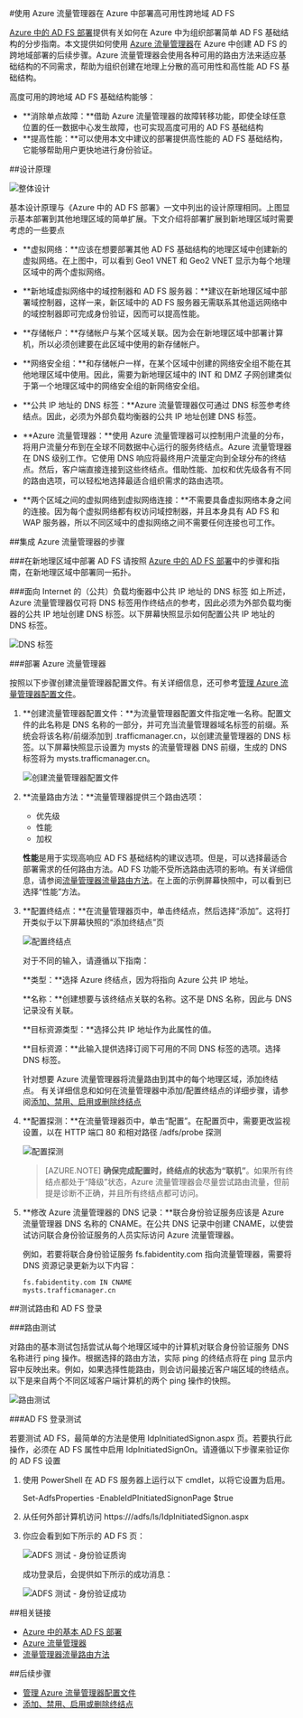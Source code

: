 <properties
	pageTitle="使用 Azure 流量管理器在 Azure 中部署高可用性跨地域 AD FS | Azure"
	description="在本文档中，你将学习如何在 Azure 中部署 AD FS 以实现高可用性。"
	keywords="Ad fs 与 Azure 流量管理器, adfs 与 Azure 流量管理器, 地域, 多个数据中心, 地域数据中心, 多个地域数据中心, 在 azure 中部署 AD FS, 部署 azure adfs, azure adfs, azure ad fs,部署 adfs, 部署 ad fs, azure 中的 adfs, 在 azure 中部署 adfs, 在 azure 中部署 AD FS, adfs azure, AD FS 简介, Azure, Azure 中的 AD FS, iaas, ADFS, 将 adfs 移到 azure"
	services="active-directory"
	documentationCenter=""
	authors="anandyadavmsft"
	manager="femila"
	editor=""/>

<tags
	ms.service="active-directory"
	ms.workload="identity"
	ms.tgt_pltfrm="na"
	ms.devlang="na"
	ms.topic="get-started-article"
	ms.date="09/01/2016"
	ms.author="anandy;billmath"
	wacn.date="10/25/2016"/>  

    
#使用 Azure 流量管理器在 Azure 中部署高可用性跨地域 AD FS

[Azure 中的 AD FS 部署](/documentation/articles/active-directory-aadconnect-azure-adfs/)提供有关如何在 Azure 中为组织部署简单 AD FS 基础结构的分步指南。本文提供如何使用 [Azure 流量管理器](/documentation/articles/traffic-manager-overview/)在 Azure 中创建 AD FS 的跨地域部署的后续步骤。Azure 流量管理器会使用各种可用的路由方法来适应基础结构的不同需求，帮助为组织创建在地理上分散的高可用性和高性能 AD FS 基础结构。

高度可用的跨地域 AD FS 基础结构能够：

* **消除单点故障：**借助 Azure 流量管理器的故障转移功能，即使全球任意位置的任一数据中心发生故障，也可实现高度可用的 AD FS 基础结构
* **提高性能：**可以使用本文中建议的部署提供高性能的 AD FS 基础结构，它能够帮助用户更快地进行身份验证。

##设计原理

![整体设计](./media/active-directory-adfs-in-azure-with-azure-traffic-manager/blockdiagram.png)  


基本设计原理与《Azure 中的 AD FS 部署》一文中列出的设计原理相同。上图显示基本部署到其他地理区域的简单扩展。下文介绍将部署扩展到新地理区域时需要考虑的一些要点

* **虚拟网络：**应该在想要部署其他 AD FS 基础结构的地理区域中创建新的虚拟网络。在上图中，可以看到 Geo1 VNET 和 Geo2 VNET 显示为每个地理区域中的两个虚拟网络。

* **新地域虚拟网络中的域控制器和 AD FS 服务器：**建议在新地理区域中部署域控制器，这样一来，新区域中的 AD FS 服务器无需联系其他遥远网络中的域控制器即可完成身份验证，因而可以提高性能。

* **存储帐户：**存储帐户与某个区域关联。因为会在新地理区域中部署计算机，所以必须创建要在此区域中使用的新存储帐户。

* **网络安全组：**和存储帐户一样，在某个区域中创建的网络安全组不能在其他地理区域中使用。因此，需要为新地理区域中的 INT 和 DMZ 子网创建类似于第一个地理区域中的网络安全组的新网络安全组。

* **公共 IP 地址的 DNS 标签：**Azure 流量管理器仅可通过 DNS 标签参考终结点。因此，必须为外部负载均衡器的公共 IP 地址创建 DNS 标签。

* **Azure 流量管理器：**使用 Azure 流量管理器可以控制用户流量的分布，将用户流量分布到在全球不同数据中心运行的服务终结点。Azure 流量管理器在 DNS 级别工作。它使用 DNS 响应将最终用户流量定向到全球分布的终结点。然后，客户端直接连接到这些终结点。借助性能、加权和优先级各有不同的路由选项，可以轻松地选择最适合组织需求的路由选项。

* **两个区域之间的虚拟网络到虚拟网络连接：**不需要具备虚拟网络本身之间的连接。因为每个虚拟网络都有权访问域控制器，并且本身具有 AD FS 和 WAP 服务器，所以不同区域中的虚拟网络之间不需要任何连接也可工作。

##集成 Azure 流量管理器的步骤

###在新地理区域中部署 AD FS
请按照 [Azure 中的 AD FS 部署](/documentation/articles/active-directory-aadconnect-azure-adfs/)中的步骤和指南，在新地理区域中部署同一拓扑。

###面向 Internet 的（公共）负载均衡器中公共 IP 地址的 DNS 标签
如上所述，Azure 流量管理器仅可将 DNS 标签用作终结点的参考，因此必须为外部负载均衡器的公共 IP 地址创建 DNS 标签。以下屏幕快照显示如何配置公共 IP 地址的 DNS 标签。

![DNS 标签](./media/active-directory-adfs-in-azure-with-azure-traffic-manager/eastfabstsdnslabel.png)  


###部署 Azure 流量管理器

按照以下步骤创建流量管理器配置文件。有关详细信息，还可参考[管理 Azure 流量管理器配置文件](/documentation/articles/traffic-manager-manage-profiles/)。

1. **创建流量管理器配置文件：**为流量管理器配置文件指定唯一名称。配置文件的此名称是 DNS 名称的一部分，并可充当流量管理器域名标签的前缀。系统会将该名称/前缀添加到 .trafficmanager.cn，以创建流量管理器的 DNS 标签。以下屏幕快照显示设置为 mysts 的流量管理器 DNS 前缀，生成的 DNS 标签将为 mysts.trafficmanager.cn。

    ![创建流量管理器配置文件](./media/active-directory-adfs-in-azure-with-azure-traffic-manager/trafficmanager01.png)  

 
2. **流量路由方法：**流量管理器提供三个路由选项：

    * 优先级
    * 性能
    * 加权
    
    **性能**是用于实现高响应 AD FS 基础结构的建议选项。但是，可以选择最适合部署需求的任何路由方法。AD FS 功能不受所选路由选项的影响。有关详细信息，请参阅[流量管理器流量路由方法](/documentation/articles/traffic-manager-routing-methods/)。在上面的示例屏幕快照中，可以看到已选择“性能”方法。
   
3.	**配置终结点：**在流量管理器页中，单击终结点，然后选择“添加”。这将打开类似于以下屏幕快照的“添加终结点”页
 
    ![配置终结点](./media/active-directory-adfs-in-azure-with-azure-traffic-manager/eastfsendpoint.png)  

 
    对于不同的输入，请遵循以下指南：

    **类型：**选择 Azure 终结点，因为将指向 Azure 公共 IP 地址。

    **名称：**创建想要与该终结点关联的名称。这不是 DNS 名称，因此与 DNS 记录没有关联。

    **目标资源类型：**选择公共 IP 地址作为此属性的值。

    **目标资源：**此输入提供选择订阅下可用的不同 DNS 标签的选项。选择 DNS 标签。

    针对想要 Azure 流量管理器将流量路由到其中的每个地理区域，添加终结点。
    有关详细信息和如何在流量管理器中添加/配置终结点的详细步骤，请参阅[添加、禁用、启用或删除终结点](/documentation/articles/traffic-manager-endpoints/)
    
4. **配置探测：**在流量管理器页中，单击“配置”。在配置页中，需要更改监视设置，以在 HTTP 端口 80 和相对路径 /adfs/probe 探测

    ![配置探测](./media/active-directory-adfs-in-azure-with-azure-traffic-manager/mystsconfig.png)  


    >[AZURE.NOTE] **确保完成配置时，终结点的状态为“联机”**。如果所有终结点都处于“降级”状态，Azure 流量管理器会尽量尝试路由流量，但前提是诊断不正确，并且所有终结点都可访问。

5. **修改 Azure 流量管理器的 DNS 记录：**联合身份验证服务应该是 Azure 流量管理器 DNS 名称的 CNAME。在公共 DNS 记录中创建 CNAME，以使尝试访问联合身份验证服务的人员实际访问 Azure 流量管理器。

    例如，若要将联合身份验证服务 fs.fabidentity.com 指向流量管理器，需要将 DNS 资源记录更新为以下内容：

    <code>fs.fabidentity.com IN CNAME mysts.trafficmanager.cn</code>

##测试路由和 AD FS 登录   

###路由测试

对路由的基本测试包括尝试从每个地理区域中的计算机对联合身份验证服务 DNS 名称进行 ping 操作。根据选择的路由方法，实际 ping 的终结点将在 ping 显示内容中反映出来。例如，如果选择性能路由，则会访问最接近客户端区域的终结点。以下是来自两个不同区域客户端计算机的两个 ping 操作的快照。

![路由测试](./media/active-directory-adfs-in-azure-with-azure-traffic-manager/pingtest.png)  


###AD FS 登录测试

若要测试 AD FS，最简单的方法是使用 IdpInitiatedSignon.aspx 页。若要执行此操作，必须在 AD FS 属性中启用 IdpInitiatedSignOn。请遵循以下步骤来验证你的 AD FS 设置
 
1. 使用 PowerShell 在 AD FS 服务器上运行以下 cmdlet，以将它设置为启用。
	
	Set-AdfsProperties -EnableIdPInitiatedSignonPage $true
	
2. 从任何外部计算机访问 https://<yourfederationservicedns>/adfs/ls/IdpInitiatedSignon.aspx

3. 你应会看到如下所示的 AD FS 页：

    ![ADFS 测试 - 身份验证质询](./media/active-directory-adfs-in-azure-with-azure-traffic-manager/adfstest1.png)  


    成功登录后，会提供如下所示的成功消息：

    ![ADFS 测试 - 身份验证成功](./media/active-directory-adfs-in-azure-with-azure-traffic-manager/adfstest2.png)  

 
##相关链接
* [Azure 中的基本 AD FS 部署](/documentation/articles/active-directory-aadconnect-azure-adfs/)
* [Azure 流量管理器](/documentation/articles/traffic-manager-overview/)
* [流量管理器流量路由方法](/documentation/articles/traffic-manager-routing-methods/)

##后续步骤
* [管理 Azure 流量管理器配置文件](/documentation/articles/traffic-manager-manage-profiles/)
* [添加、禁用、启用或删除终结点](/documentation/articles/traffic-manager-endpoints/)

<!---HONumber=Mooncake_1017_2016-->
